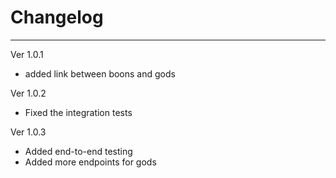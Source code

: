 # Changelog

----

Ver 1.0.1
- added link between boons and gods

Ver 1.0.2
- Fixed the integration tests

Ver 1.0.3
- Added end-to-end testing
- Added more endpoints for gods

